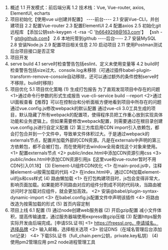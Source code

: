 1. 概述
1.1 开发模式：前后端分离
1.2 技术栈：Vue, Vue-router, axios, ElementUI, echarts
2. 项目初始化【使用vue ui创建并配置】
----前台----
2.1 安装Vue-CLI，并创建项目
2.2 配置Vue-router
2.3 配置ElementUI
2.4 配置axios
2.5 初始化git远程库
  【添加公钥ssh-keygen -t -rsa -C 'lh6649298@163.com'】
  【ssh -T git@github.com】
2.6 本地托管到github
----后台----
2.7 安装MySQL
2.8 安装Node.js
2.9 配置项目相关信息
2.10 启动项目
2.11 使用Postman测试后台项目接口是否正常
3. 项目开发
4. serve build
4.1 serve时检查警告包括eslint、定义未使用变量等
4.2 build时检查警告包括size过大、console.log未移除（可通过插件babel-plugin-transform-remove-console自动移除，还可以通过额外的条件控制serve时不移除，build时移除）
5. 项目优化
5.1 项目优化策略
(1) 生成打包报告
  为了直观发现项目中存在的问题
    <1>通过命令行参数的形式生成报告 vue-cli-service build --report
    <2>通过UI面板查看【推荐】可以在控制台和分析面板方便地看到项目中所存在的问题
  通过vue.config.js修改webpack的默认配置
    通过vue-cli 3.0工具生成的项目，默认隐藏了所有webpack的配置项，使得程序员把工作重心放到实现具体功能和业务逻辑上。但如果需要修改webpack配置，则需要通过在根目录创建vue.config.js进行自定义配置
(2) 第三方库启用CDN
  import引入依赖包，都会打包合并到一个文件中，导致单文件体积过大。于是通过webpack的externals节点，配置并加载外部的CDN资源。凡是在externals中声明的第三方依赖包，都不会被打包，而在使用时去window全局查找这个对象来使用。
  <1> 配置externals节点
  <2> public/index.html中添加CDN资源引用css
  <3> public/index.html中添加CDN资源引用js【这里vue和vue-router暂时不用CDN引入01.18】
(3) Element-UI组件CDN优化
  <1> 在main-prod.js中，注释掉element-ui按需加载的代码
  <2> 在index.html中，通过CDN加载element-ui的js和css样式
(4) 路由懒加载
  <1> 在打包构建项目时，js包会变得非常大，影响页面加载。如果能把不同路由对应的组件分割成不同的代码块，当路由被访问时才加载对应组件，就会更加高效。
  <2> 安装@babel/plugin-syntax-dynamic-import
  <3> 在babel.config.js配置文件中声明该插件
  <4> 将路由改造为按需加载的形式
(5) 首页内容定制
6. 项目上线
6.1 配置
(1) 通过node创建web服务器
(2) 开启gzip配置
  减小文件体积，提高传输速度，通过服务器端使用express做gzip压缩
(3) 配置https服务
  实际开发由后端完成。[申请SSL证书]
  <1> https://freessl.org，申请域名，选择品牌
  <2> 输入邮箱，选择相关选项
  <3> 验证DNS（在域名管理后台添加txt记录）
  <4> 下载SSL证书（full_chain.pem公钥，private.key私钥）
(4) 使用pm2管理应用
  pm2 node进程管理工具